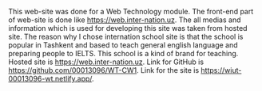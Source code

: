 This web-site was done for a Web Technology module. The front-end part of web-site is done like https://web.inter-nation.uz. The all medias and information which is used for developing this site was taken from hosted site. The reason why I chose internation school site is that the school is popular in Tashkent and based to teach general english language and preparing people to IELTS. This school is a kind of brand for teaching. Hosted site is https://web.inter-nation.uz.
Link for GitHub is https://github.com/00013096/WT-CW1.
Link for the site is https://wiut-00013096-wt.netlify.app/.